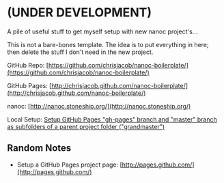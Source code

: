 # (UNDER DEVELOPMENT)

A pile of useful stuff to get myself setup with new nanoc project's... 

This is not a bare-bones template. The idea is to put everything in here; then delete the stuff I don't need in the new project.

GitHub Repo: [https://github.com/chrisjacob/nanoc-boilerplate/](https://github.com/chrisjacob/nanoc-boilerplate/)

GitHub Pages: [http://chrisjacob.github.com/nanoc-boilerplate/](http://chrisjacob.github.com/nanoc-boilerplate/)

nanoc: [http://nanoc.stoneship.org/](http://nanoc.stoneship.org/)

Local Setup: [Setup GitHub Pages "gh-pages" branch and "master" branch as subfolders of a parent project folder ("grandmaster")](https://gist.github.com/833223)

## Random Notes
* Setup a GitHub Pages project page: [http://pages.github.com/](http://pages.github.com/)


